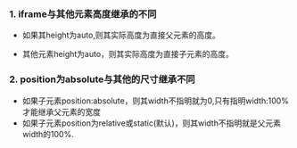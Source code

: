 ### 1. iframe与其他元素高度继承的不同
- 如果其height为auto,则其实际高度为直接父元素的高度。

- 其他元素height为auto，则其实际高度为直接子元素的高度。

### 2. position为absolute与其他的尺寸继承不同
- 如果子元素position:absolute，则其width不指明就为0,只有指明width:100%才能继承父元素的宽度
- 如果子元素position为relative或static(默认)，则其width不指明就是父元素width的100%.